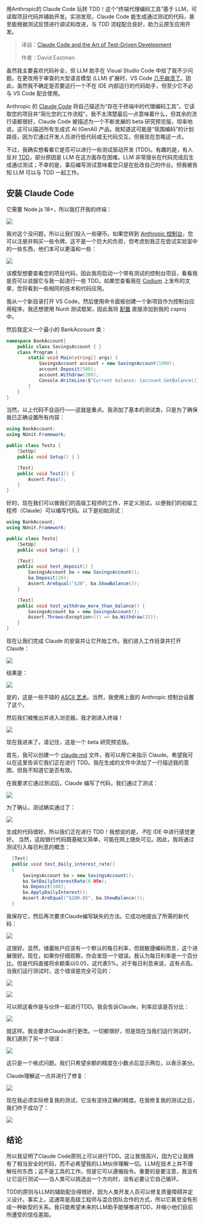 
<!--
title: Claude Code与测试驱动开发艺术
cover: https://cdn.thenewstack.io/media/2025/04/71a5424f-a-c-ixkatobx6y0-unsplashb.jpg
summary: 用Anthropic的 Claude Code 玩转 TDD！这个“终端代理编码工具”基于 LLM，可读取项目代码并辅助开发。实测发现，Claude Code 能生成通过测试的代码，甚至能根据测试反馈进行调试和改进，与 TDD 流程配合良好，助力云原生应用开发。
-->

用Anthropic的 Claude Code 玩转 TDD！这个“终端代理编码工具”基于 LLM，可读取项目代码并辅助开发。实测发现，Claude Code 能生成通过测试的代码，甚至能根据测试反馈进行调试和改进，与 TDD 流程配合良好，助力云原生应用开发。

> 译自：[Claude Code and the Art of Test-Driven Development](https://thenewstack.io/claude-code-and-the-art-of-test-driven-development/)
> 
> 作者：David Eastman

虽然我主要喜欢代码补全，但 LLM 助手在 Visual Studio Code 中给了我不少问题。在更改用于审查的大型语言模型 (LLM) 扩展时，VS Code [几乎崩溃了](https://thenewstack.io/gemini-code-assist-review-code-completions-need-improvement/)。因此，虽然我不确定是否要运行一个不在 IDE 内部运行的代码助手，但至少它不必与 VS Code 配合使用。

Anthropic 的 [Claude Code](https://docs.anthropic.com/en/docs/agents-and-tools/claude-code/overview) 将自己描述为“存在于终端中的代理编码工具”。它读取您的项目并“简化您的工作流程”。我不太清楚最后一点意味着什么，但其余的流行语都很好。Claude Code 被描述为一个不断发展的 beta 研究预览版，坦率地说，这可以描述所有生成式 AI (GenAI) 产品。我知道这可能是“氛围编码”的计划路径，因为它通过开发人员进行低代码或无代码交互。但我现在忽略这一点。

不过，我确实想看看它是否可以进行一些测试驱动开发 (TDD)。有趣的是，有人反对 [TDD](https://buttondown.com/hillelwayne/archive/verification-first-development)，部分原因是 LLM 在这方面存在困难。LLM 非常擅长在代码完成后生成通过测试；不幸的是，事后编写测试意味着您只是在批改自己的作业。但我被告知 LLM 可以与 TDD 一起工作。

## 安装 Claude Code

它需要 Node.js 18+，所以我打开我的终端：

![](https://cdn.thenewstack.io/media/2025/04/cf147c8c-image-300x63.png)

我对这个没问题，所以让我们投入一些硬币。如果您转到 [Anthropic 控制台](https://console.anthropic.com/)，您可以注册并购买一些令牌。这不是一个巨大的负担，但考虑到我正在尝试实验室中的一些东西，他们本可以更温和一些：

![](https://cdn.thenewstack.io/media/2025/04/77cf15e9-image-1-772x1024.png)

该模型想要查看您的项目代码，因此我将启动一个带有测试的控制台项目，看看我是否可以说服它与我一起进行一些 TDD。如果您查看我在 [Codium](https://thenewstack.io/make-your-dev-life-easier-by-generating-tests-with-codiumai/) 上发布的文章，您将看到一些相同的技术和代码应用。

我从一个新目录打开 VS Code，然后使用命令面板创建一个新项目作为控制台应用程序。我还想使用 Nunit 测试框架，因此我将 [配置](https://docs.nunit.org/articles/nunit/getting-started/installation.html#examples-of-what-you-get) 直接添加到我的 csproj 中。

然后我定义一个最小的 BankAccount 类：

```csharp
namespace BankAccount{ 
    public class SavingsAccount { } 
    class Program { 
        static void Main(string[] args) { 
            SavingsAccount account = new SavingsAccount(1000); 
            account.Deposit(500); 
            account.Withdraw(200); 
            Console.WriteLine($"Current balance: {account.GetBalance()}"); 
        } 
    }
}
```

当然，以上代码不会运行——这就是重点。我添加了基本的测试类，只是为了确保我已正确设置所有内容：

```csharp
using BankAccount; 
using NUnit.Framework; 

public class Tests { 
    [SetUp] 
    public void Setup() { } 

    [Test] 
    public void Test1() { 
        Assert.Pass(); 
    } 
}
```

好的，现在我们可以做我们的高级工程师的工作，并定义测试，以便我们的初级工程师（Claude）可以编写代码。以下是初始测试：

```csharp
using BankAccount;
using NUnit.Framework;

public class Tests{ 
    [SetUp] 
    public void Setup() { } 

    [Test] 
    public void test_deposit() { 
        SavingsAccount ba = new SavingsAccount(); 
        ba.Deposit(20); 
        Assert.AreEqual("$20", ba.ShowBalance()); 
    } 

    [Test] 
    public void test_withdraw_more_than_balance() { 
        SavingsAccount ba = new SavingsAccount(); 
        Assert.Throws<Exception>(() => ba.Withdraw(25)); 
    }
}
```

现在让我们完成 Claude 的安装并让它开始工作。我们进入工作目录并打开 Claude：

![](https://cdn.thenewstack.io/media/2025/04/9a9c07d5-image-2-850x1024.png)

结果是：

![](https://cdn.thenewstack.io/media/2025/04/d8b4b61c-image-3-1024x584.png)


是的，这是一些不错的 [ASCII 艺术](https://thenewstack.io/cascii-and-why-developers-should-use-ascii-diagrams/)。当然，我使用上面的 Anthropic 控制台设置了这个。

然后我们被推出并进入浏览器。我才刚进入终端！

![](https://cdn.thenewstack.io/media/2025/04/a639ae64-image-4-300x274.png)

现在我进来了。请记住，这是一个 beta 研究预览版。

首先，我可以创建一个 [claude.md](http://claude.md) 文件，我可以用它来指示 Claude。希望我可以在这里告诉它我们正在进行 TDD。我在生成的文件中添加了一行描述我的意图，但我不知道它是否有效。

在我要求它通过测试后，Claude 编写了代码，我们通过了测试：

![](https://cdn.thenewstack.io/media/2025/04/a4927a19-image-7-1024x286.png)

为了确认，测试确实通过了：

![](https://cdn.thenewstack.io/media/2025/04/ee322eed-image-8.png)

生成的代码很好。所以我们正在进行 TDD！我想说的是，*不*在 IDE 中进行感觉更好。
当然，这段银行代码既基础又简单，可能在网上随处可见。因此，我将通过测试引入每日利息的概念：

```java
  [Test]
  public void test_daily_interest_rate()
  {
      SavingsAccount ba = new SavingsAccount();
      ba.SetDailyInterestRate(0.05m);
      ba.Deposit(100);
      ba.ApplyDailyInterest();
      Assert.AreEqual("$100.05", ba.ShowBalance());
  }
```

我保存它，然后再次要求Claude编写缺失的方法。它成功地提出了所需的新代码：

![](https://cdn.thenewstack.io/media/2025/04/1101e083-image-9-891x1024.png)

这很好。显然，储蓄账户应该有一个默认的每日利率，但就敏捷编码而言，这个进展很好。现在，如果你仔细观察，你会发现一个错误。我认为每日利率是一个百分比。但是代码直接将余额乘以0.05，这代表5%。对于每日利息来说，这有点高。当我们运行测试时，这个错误是完全可见的：

![](https://cdn.thenewstack.io/media/2025/04/8398113c-image-10-1024x291.png)

![](https://cdn.thenewstack.io/media/2025/04/26f75f39-image-11-1024x166.png)

可以把这看作是与伙伴一起进行TDD。我会告诉Claude，利率应该是百分比：

![](https://cdn.thenewstack.io/media/2025/04/8a132b3c-image-12-1024x609.png)

就这样。我会要求Claude进行更改。一切都很好，但是现在当我们运行测试时，我们遇到了另一个错误：

![](https://cdn.thenewstack.io/media/2025/04/a784f738-image-15-1024x207.png)

这只是一个格式问题。我们只希望余额的精度在小数点后显示两位，以表示美分。

Claude理解这一点并进行了修复：

![](https://cdn.thenewstack.io/media/2025/04/11c38b6c-image-14-1024x388.png)

现在我必须实际修复我的测试，它没有坚持正确的精度。在我修复我的测试之后，我们终于成功了：

![](https://cdn.thenewstack.io/media/2025/04/aa380409-image-16.png)

## 结论

所以我证明了Claude Code原则上可以进行TDD。这让我很高兴，因为它让我拥有了相当安全的代码，而不必希望我的LLM伙伴理解一切。LLM在技术上并不理解任何东西；这不是工具的工作。但是它可以遵循指令。重要的是要注意，我没有让它运行测试——当人类可以挑选出一个方向时，没有必要让它自己循环。

TDD的原则与LLM的辅助配合得很好，因为人类开发人员可以修复质量障碍并定义设计。事实上，这通常是高级工程师与混合团队合作的方式，所以它甚至没有形成一种新型的关系。我只能希望未来的LLM助手能够推进TDD，并缩小他们目前所遭受的信任差距。